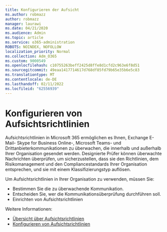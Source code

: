 ```yaml
---
title: Konfigurieren der Aufsicht
ms.author: robmazz
author: robmazz
manager: laurawi
ms.date: 04/21/2020
ms.audience: Admin
ms.topic: article
ms.service: o365-administration
ROBOTS: NOINDEX, NOFOLLOW
localization_priority: Normal
ms.collection: Adm_O365
ms.custom: 9000549
ms.openlocfilehash: c10755263beff2425d8ffe8d1cfd2c963e6f8d51
ms.sourcegitcommit: 49eaa1417714617d768df85fd79b65e35b6e5c83
ms.translationtype: MT
ms.contentlocale: de-DE
ms.lasthandoff: 02/11/2022
ms.locfileid: "62556939"
---
```

# <a name="configure-supervision-policies"></a>Konfigurieren von Aufsichtsrichtlinien

Aufsichtsrichtlinien in Microsoft 365 ermöglichen es Ihnen, Exchange E-Mail- Skype for Business Online-, Microsoft Teams- und Drittanbieterkommunikationen zu überwachen, die innerhalb und außerhalb Ihrer Organisation gesendet werden. Designierte Prüfer können überwachte Nachrichten überprüfen, um sicherzustellen, dass sie den Richtlinien, dem Risikomanagement und den Compliancestandards Ihrer Organisation entsprechen, und sie mit einem Klassifizierungstyp auflösen.

Um Aufsichtsrichtlinien in Ihrer Organisation zu verwenden, müssen Sie:

- Bestimmen Sie die zu überwachende Kommunikation.
- Entscheiden Sie, wer die Kommunikationsüberprüfung durchführen soll.
- Einrichten von Aufsichtsrichtlinien

Weitere Informationen:

- [Übersicht über Aufsichtsrichtlinien](https://docs.microsoft.com/microsoft-365/compliance/supervision-policies)
- [Konfigurieren von Aufsichtsrichtlinien](https://docs.microsoft.com/microsoft-365/compliance/configure-supervision-policies)
